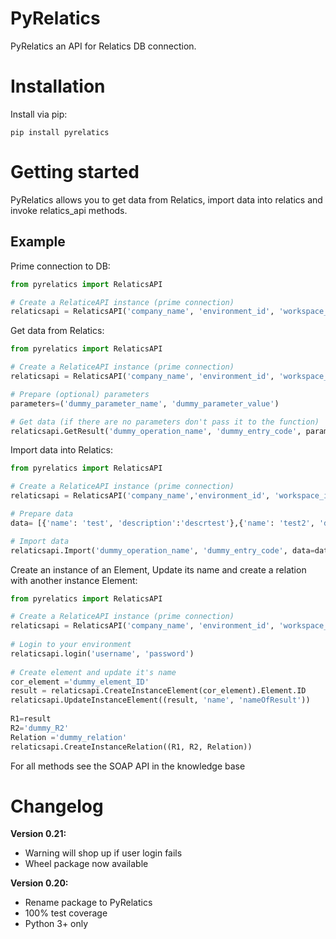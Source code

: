 # PyRelatics

PyRelatics an API for Relatics DB connection. 

# Installation

Install via pip:

    pip install pyrelatics

# Getting started
PyRelatics allows you to get data from Relatics,
import data into relatics and invoke relatics_api methods.
   
## Example

Prime connection to DB:
```python
from pyrelatics import RelaticsAPI

# Create a RelaticeAPI instance (prime connection)
relaticsapi = RelaticsAPI('company_name', 'environment_id', 'workspace_id')
```

Get data from Relatics:

```python
from pyrelatics import RelaticsAPI

# Create a RelaticeAPI instance (prime connection)
relaticsapi = RelaticsAPI('company_name', 'environment_id', 'workspace_id')

# Prepare (optional) parameters
parameters=('dummy_parameter_name', 'dummy_parameter_value')

# Get data (if there are no parameters don't pass it to the function)
relaticsapi.GetResult('dummy_operation_name', 'dummy_entry_code', parameters=parameters)
```
Import data into Relatics:

```python
from pyrelatics import RelaticsAPI

# Create a RelaticeAPI instance (prime connection)
relaticsapi = RelaticsAPI('company_name','environment_id', 'workspace_id')

# Prepare data
data= [{'name': 'test', 'description':'descrtest'},{'name': 'test2', 'description':'descrtest2'}]

# Import data
relaticsapi.Import('dummy_operation_name', 'dummy_entry_code', data=data)
```

Create an instance of an Element, Update its name and create a relation
with another instance Element:

```python
from pyrelatics import RelaticsAPI

# Create a RelaticeAPI instance (prime connection)
relaticsapi = RelaticsAPI('company_name', 'environment_id', 'workspace_id')
              
# Login to your environment
relaticsapi.login('username', 'password')
 
# Create element and update it's name
cor_element ='dummy_element_ID'
result = relaticsapi.CreateInstanceElement(cor_element).Element.ID
relaticsapi.UpdateInstanceElement((result, 'name', 'nameOfResult'))
 
R1=result
R2='dummy_R2'
Relation ='dummy_relation'
relaticsapi.CreateInstanceRelation((R1, R2, Relation))
```
For all methods see the SOAP API in the knowledge base


# Changelog

**Version 0.21:**

- Warning will shop up if user login fails
- Wheel package now available

**Version 0.20:**

- Rename package to PyRelatics
- 100% test coverage 
- Python 3+ only
